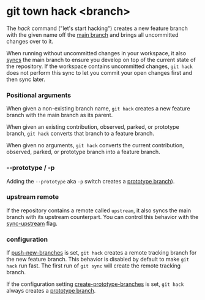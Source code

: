 # git town hack &lt;branch&gt;

The _hack_ command ("let's start hacking") creates a new feature branch with the
given name off the [main branch](../preferences/main-branch.md) and brings all
uncommitted changes over to it.

When running without uncommitted changes in your workspace, it also
[syncs](sync.md) the main branch to ensure you develop on top of the current
state of the repository. If the workspace contains uncommitted changes,
`git hack` does not perform this sync to let you commit your open changes first
and then sync later.

### Positional arguments

When given a non-existing branch name, `git hack` creates a new feature branch
with the main branch as its parent.

When given an existing contribution, observed, parked, or prototype branch,
`git hack` converts that branch to a feature branch.

When given no arguments, `git hack` converts the current contribution, observed,
parked, or prototype branch into a feature branch.

### --prototype / -p

Adding the `--prototype` aka `-p` switch creates a
[prototype branch](../branch-types.md#prototype-branches)).

### upstream remote

If the repository contains a remote called `upstream`, it also syncs the main
branch with its upstream counterpart. You can control this behavior with the
[sync-upstream](../preferences/sync-upstream.md) flag.

### configuration

If [push-new-branches](../preferences/push-new-branches.md) is set, `git hack`
creates a remote tracking branch for the new feature branch. This behavior is
disabled by default to make `git hack` run fast. The first run of `git sync`
will create the remote tracking branch.

If the configuration setting
[create-prototype-branches](../preferences/create-prototype-branches.md) is set,
`git hack` always creates a
[prototype branch](../branch-types.md#prototype-branches).
